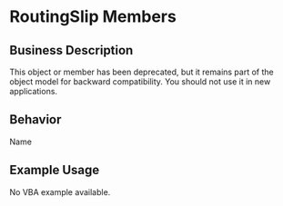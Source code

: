 # RoutingSlip Members

## Business Description
This object or member has been deprecated, but it remains part of the object model for backward compatibility. You should not use it in new applications.

## Behavior
Name

## Example Usage
No VBA example available.